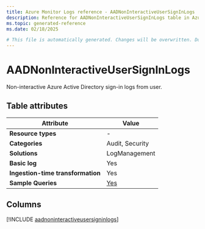 ```yaml
---
title: Azure Monitor Logs reference - AADNonInteractiveUserSignInLogs
description: Reference for AADNonInteractiveUserSignInLogs table in Azure Monitor Logs.
ms.topic: generated-reference
ms.date: 02/18/2025

# This file is automatically generated. Changes will be overwritten. Do not change this file directly.
---
```


# AADNonInteractiveUserSignInLogs

Non-interactive Azure Active Directory sign-in logs from user.


## Table attributes

|Attribute|Value|
|---|---|
|**Resource types**|-|
|**Categories**|Audit, Security|
|**Solutions**| LogManagement|
|**Basic log**|Yes|
|**Ingestion-time transformation**|Yes|
|**Sample Queries**|[Yes](/azure/azure-monitor/reference/queries/aadnoninteractiveusersigninlogs)|



## Columns
  
[!INCLUDE [aadnoninteractiveusersigninlogs](~/reusable-content/ce-skilling/azure/includes/azure-monitor/reference/tables/aadnoninteractiveusersigninlogs-include.md)]

